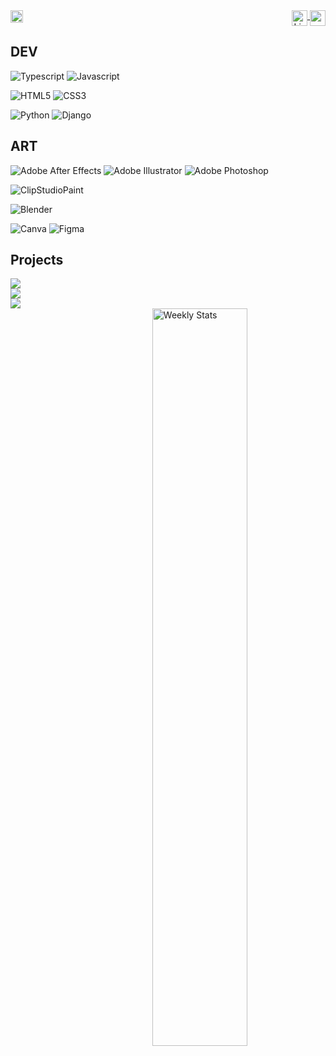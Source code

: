 <div align="right">
	<img height="20rem" align="left" src="https://komarev.com/ghpvc/?username=Rex-82&&style=flat-square"/>
	<a href="https://www.linkedin.com/in/simoneferretti/">
	  <img height="25rem" align="top" src="https://img.shields.io/badge/linkedin-%230077B5.svg?style=for-the-badge&logo=linkedin&logoColor=white" alt="LinkedIn Badge">
	</a>
	<a href="https://discord.com/users/406817041157193728">
	  <img height="25rem" align="top"  src="https://img.shields.io/badge/Discord-%235865F2.svg?style=for-the-badge&logo=discord&logoColor=white">
	</a>
</div>
<div>
<h2><b>DEV</b></h2>

![Typescript](https://img.shields.io/badge/TypeScript-007ACC?&logo=typescript&logoColor=white)
![Javascript](https://img.shields.io/badge/JavaScript-323330?&logo=javascript&logoColor=F7DF1E)

![HTML5](https://img.shields.io/badge/html5-%23E34F26.svg?&logo=html5&logoColor=white)
![CSS3](https://img.shields.io/badge/css3-%231572B6.svg?&logo=css3&logoColor=white)

![Python](https://img.shields.io/badge/python-3670A0?&logo=python&logoColor=ffdd54)
![Django](https://img.shields.io/badge/django-%23092E20.svg?&logo=django&logoColor=white)


<h2><b>ART</b></h2>

![Adobe After Effects](https://img.shields.io/badge/Adobe%20After%20Effects-9999FF.svg?&logo=Adobe%20After%20Effects&logoColor=white)
![Adobe Illustrator](https://img.shields.io/badge/adobe%20illustrator-%23FF9A00.svg?&logo=adobe%20illustrator&logoColor=white)
![Adobe Photoshop](https://img.shields.io/badge/adobe%20photoshop-%2331A8FF.svg?&logo=adobe%20photoshop&logoColor=white)

![ClipStudioPaint](https://img.shields.io/badge/Clip_Studio_Paint-657D8B?)

![Blender](https://img.shields.io/badge/blender-%23F5792A.svg?&logo=blender&logoColor=white)

![Canva](https://img.shields.io/badge/Canva-%2300C4CC.svg?&logo=Canva&logoColor=white)
![Figma](https://img.shields.io/badge/figma-%23F24E1E.svg?&logo=figma&logoColor=white)
</div>
</div>  

<div>
<h2><b>Projects</b></h2>
<div>
<a href="https://top.gg/bot/657369551121678346">
  <img src="https://img.shields.io/badge/RecipeBot-%23E34F26.svg">
</a>
</div>
<div>
<a href="https://www.instagram.com/undefinedoodles/">
  <img src="https://img.shields.io/badge/Undefinedoodles-9999FF.svg">
</a>
</div>
<div>
<a href="https://github.com/Rex-82/Tplight-App">
  <img src="https://img.shields.io/badge/TplightGUI-%23FF9A00.svg">
</a>
</div>

<div>
<a href="https://wakatime.com/@Rex82" target="_blank">
<img width="55%" align="right" alt="Weekly Stats" src="https://github-readme-stats.vercel.app/api/wakatime?username=Rex-82&api_domain=waka.rilae.com&title_color=FFFFFF&icon_color=2F855A&text_color=ffffff&custom_title=%20Last%2030%20Days&layout=compact&border_radius=5px&bg_color=00000000&border_color=1f1f1f&langs_count=6" width="33%">
</a>
</div>
